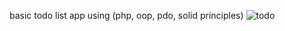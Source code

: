 basic todo list app using (php, oop, pdo, solid principles)
![todo](https://github.com/user-attachments/assets/dfb63746-c2b1-47cf-97e2-780659749820)
